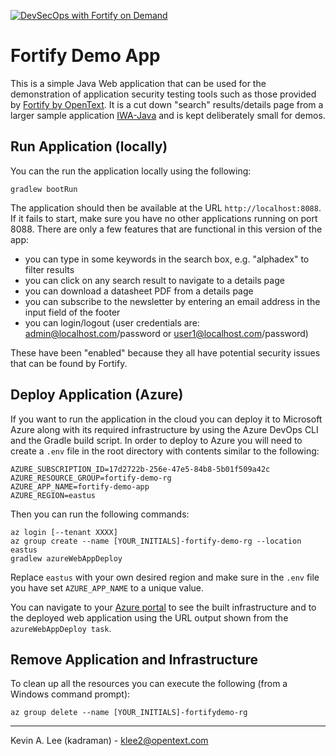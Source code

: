 [![DevSecOps with Fortify on Demand](https://github.com/fortify-presales/FortifyDemoApp/actions/workflows/DevSecOps.yml/badge.svg)](https://github.com/fortify-presales/FortifyDemoApp/actions/workflows/DevSecOps.yml)

# Fortify Demo App

This is a simple Java Web application that can be used for the demonstration of application
security testing tools such as those provided by [Fortify by OpenText](https://www.microfocus.com/en-us/cyberres/application-security).
It is a cut down "search" results/details page from a larger sample application [IWA-Java](https://github.com/fortify/IWA-Java) and is kept deliberately small for demos.

Run Application (locally)
-------------------------

You can the run the application locally using the following:

```
gradlew bootRun
```

The application should then be available at the URL `http://localhost:8088`. If it fails to start,
make sure you have no other applications running on port 8088. There are only a few features that are
functional in this version of the app:

- you can type in some keywords in the search box, e.g. "alphadex" to filter results
- you can click on any search result to navigate to a details page
- you can download a datasheet PDF from a details page
- you can subscribe to the newsletter by entering an email address in the input field of the footer
- you can login/logout (user credentials are: admin@localhost.com/password or user1@localhost.com/password)

These have been "enabled" because they all have potential security issues that can be found by Fortify.

Deploy Application (Azure)
--------------------------

If you want to run the application in the cloud you can deploy it to Microsoft Azure along with its required
infrastructure by using the Azure DevOps CLI and the Gradle build script. In order to deploy to Azure you will need
to create a `.env` file in the root directory with contents similar to the following:

```
AZURE_SUBSCRIPTION_ID=17d2722b-256e-47e5-84b8-5b01f509a42c
AZURE_RESOURCE_GROUP=fortify-demo-rg
AZURE_APP_NAME=fortify-demo-app
AZURE_REGION=eastus
```

Then you can run the following commands:

```
az login [--tenant XXXX]
az group create --name [YOUR_INITIALS]-fortify-demo-rg --location eastus
gradlew azureWebAppDeploy
```

Replace `eastus` with your own desired region and make sure in the `.env` file you have
set `AZURE_APP_NAME` to a unique value.

You can navigate to your [Azure portal](https://portal.azure.com/#home) to see the built infrastructure and to
the deployed web application using the URL output shown from the `azureWebAppDeploy task`.

Remove Application and Infrastructure
-------------------------------------

To clean up all the resources you can execute the following (from a Windows command prompt):

```
az group delete --name [YOUR_INITIALS]-fortifydemo-rg
```

---

Kevin A. Lee (kadraman) - klee2@opentext.com
